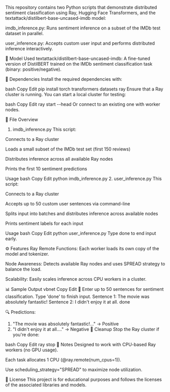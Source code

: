 This repository contains two Python scripts that demonstrate distributed sentiment classification using Ray, Hugging Face Transformers, and the textattack/distilbert-base-uncased-imdb model:

imdb_inference.py: Runs sentiment inference on a subset of the IMDb test dataset in parallel.

user_inference.py: Accepts custom user input and performs distributed inference interactively.

🧠 Model Used
textattack/distilbert-base-uncased-imdb: A fine-tuned version of DistilBERT trained on the IMDb sentiment classification task (binary: positive/negative).

🚀 Dependencies
Install the required dependencies with:

bash
Copy
Edit
pip install torch transformers datasets ray
Ensure that a Ray cluster is running. You can start a local cluster for testing:

bash
Copy
Edit
ray start --head
Or connect to an existing one with worker nodes.

📂 File Overview
1. imdb_inference.py
This script:

Connects to a Ray cluster

Loads a small subset of the IMDb test set (first 150 reviews)

Distributes inference across all available Ray nodes

Prints the first 10 sentiment predictions

Usage
bash
Copy
Edit
python imdb_inference.py
2. user_inference.py
This script:

Connects to a Ray cluster

Accepts up to 50 custom user sentences via command-line

Splits input into batches and distributes inference across available nodes

Prints sentiment labels for each input

Usage
bash
Copy
Edit
python user_inference.py
Type done to end input early.

⚙️ Features
Ray Remote Functions: Each worker loads its own copy of the model and tokenizer.

Node Awareness: Detects available Ray nodes and uses SPREAD strategy to balance the load.

Scalability: Easily scales inference across CPU workers in a cluster.

📊 Sample Output
vbnet
Copy
Edit
📝 Enter up to 50 sentences for sentiment classification. Type 'done' to finish input.
Sentence 1: The movie was absolutely fantastic!
Sentence 2: I didn't enjoy it at all.
done

🔍 Predictions:
 1. "The movie was absolutely fantastic!..." → Positive
 2. "I didn't enjoy it at all...." → Negative
🧹 Cleanup
Stop the Ray cluster if you're done:

bash
Copy
Edit
ray stop
📌 Notes
Designed to work with CPU-based Ray workers (no GPU usage).

Each task allocates 1 CPU (@ray.remote(num_cpus=1)).

Use scheduling_strategy="SPREAD" to maximize node utilization.

📄 License
This project is for educational purposes and follows the licenses of the associated libraries and models.
